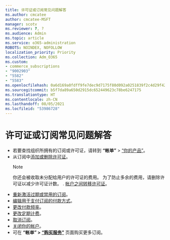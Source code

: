 ```yaml
---
title: 许可证或订阅常见问题解答
ms.author: cmcatee
author: cmcatee-MSFT
manager: scotv
ms.reviewer: ?, ?
ms.audience: Admin
ms.topic: article
ms.service: o365-administration
ROBOTS: NOINDEX, NOFOLLOW
localization_priority: Priority
ms.collection: Adm_O365
ms.custom:
- commerce_subscriptions
- "9002903"
- "5582"
- "5583"
ms.openlocfilehash: 0a6d169a0fdff9fe7dec9d7175f80d092a0251839f2c4d29f42f1b884c6a6f44
ms.sourcegitcommit: b5f7da89a650d2915dc652449623c78be6247175
ms.translationtype: HT
ms.contentlocale: zh-CN
ms.lasthandoff: 08/05/2021
ms.locfileid: "53986728"
---
```

# <a name="license-or-subscription-faq"></a>许可证或订阅常见问题解答

- 若要查找组织所拥有的订阅或许可证，请转到 **“帐单”** > [“你的产品”](https://go.microsoft.com/fwlink/p/?linkid=842054)。
- 从订阅中[添加或删除许可证](https://docs.microsoft.com/alchemyinsights/how-to-add-or-reduce-licenses)。
    > [!NOTE]
    > 你还会被收取未分配给用户的许可证的费用。 为了防止多余的费用，请删除许可证以减少许可证计数。
. [帐户之间转移许可证](https://docs.microsoft.com/alchemyinsights/transfer-licenses-between-tenants)。
- [重新激活过期或禁用的订阅](https://go.microsoft.com/fwlink/p/?linkid=2117519)。
- [编辑用于支付订阅的付款方式](https://go.microsoft.com/fwlink/p/?linkid=2117167)。
- [更改付款频率](https://go.microsoft.com/fwlink/p/?linkid=2119112)。
- [更改定期计费](https://go.microsoft.com/fwlink/p/?linkid=2119216)。
- [取消订阅](https://go.microsoft.com/fwlink/p/?linkid=2119113)。
- [关闭你的帐户](https://docs.microsoft.com/alchemyinsights/how-to-close-your-account)。
- 可在 **“帐单” > [“购买服务”](https://go.microsoft.com/fwlink/p/?linkid=868433)** 页面购买更多订阅。